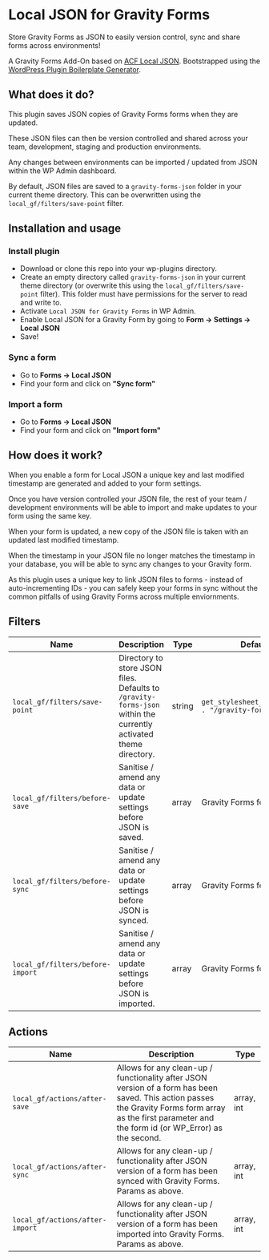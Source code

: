 
# Local JSON for Gravity Forms

Store Gravity Forms as JSON to easily version control, sync and share forms across environments!

A Gravity Forms Add-On based on [ACF Local JSON](https://www.advancedcustomfields.com/resources/local-json/).
Bootstrapped using the [WordPress Plugin Boilerplate Generator](https://wppb.me/).

## What does it do?
This plugin saves JSON copies of Gravity Forms forms when they are updated. 

These JSON files can then be version controlled and shared across your team, development, staging and production environments.

Any changes between environments can be imported / updated from JSON within the WP Admin dashboard.

By default, JSON files are saved to a `gravity-forms-json` folder in your current theme directory. This can be overwritten using the `local_gf/filters/save-point` filter.

## Installation and usage
### Install plugin
- Download or clone this repo into your wp-plugins directory.
- Create an empty directory called `gravity-forms-json` in your current theme directory (or overwrite this using the `local_gf/filters/save-point` filter). This folder must have permissions for the server to read and write to.
- Activate `Local JSON for Gravity Forms` in WP Admin.
- Enable Local JSON for a Gravity Form by going to **Form -> Settings -> Local JSON**
- Save!

### Sync a form

 - Go to **Forms -> Local JSON** 
 - Find your form and click on **"Sync form"**

### Import a form

 - Go to **Forms -> Local JSON** 
 - Find your form and click on **"Import form"**


## How does it work?

When you enable a form for Local JSON a unique key and last modified timestamp are generated and added to your form settings. 

Once you have version controlled your JSON file, the rest of your team / development environments will be able to import and make updates to your form using the same key.

When your form is updated, a new copy of the JSON file is taken with an updated last modified timestamp. 

When the timestamp in your JSON file no longer matches the timestamp in your database, you will be able to sync any changes to your Gravity form.

As this plugin uses a unique key to link JSON files to forms - instead of auto-incrementing IDs - you can safely keep your forms in sync without the common pitfalls of using Gravity Forms across multiple enviornments.


## Filters
| Name                             | Description                                                                                                                                                                       | Type          | Default                                               |
|----------------------------------|-----------------------------------------------------------------------------------------------------------------------------------------------------------------------------------|---------------|-------------------------------------------------------|
| `local_gf/filters/save-point`    | Directory to store JSON files.  Defaults to `/gravity-forms-json` within the currently activated theme directory.                                                                             | string        | `get_stylesheet_directory() . "/gravity-forms-json/"` |                                         |
| `local_gf/filters/before-save`   | Sanitise / amend any data or update settings before JSON is saved.                           |                        array      | Gravity Forms form array
|`local_gf/filters/before-sync`| Sanitise / amend any data or update settings before JSON is synced.| array| Gravity Forms form array
|`local_gf/filters/before-import`| Sanitise / amend any data or update settings before JSON is imported.| array| Gravity Forms form array

## Actions
| Name                          | Description                                                                                                                                                          | Type       |
|-------------------------------|----------------------------------------------------------------------------------------------------------------------------------------------------------------------|------------|
| `local_gf/actions/after-save` | Allows for any clean-up / functionality after JSON version of a form has been saved.  This action passes the Gravity Forms form array as the first parameter and the form id (or WP_Error) as the second. | array, int |
| `local_gf/actions/after-sync` | Allows for any clean-up / functionality after JSON version of a form has been synced with Gravity Forms.  Params as above.| array, int |
| `local_gf/actions/after-import` | Allows for any clean-up / functionality after JSON version of a form has been imported into Gravity Forms.  Params as above. | array, int |





